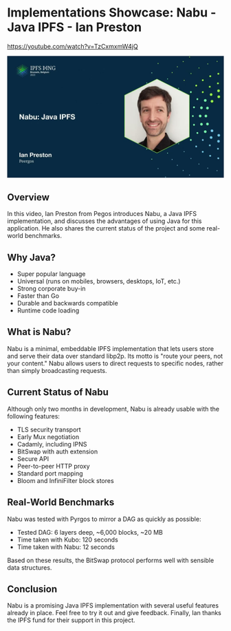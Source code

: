 # Implementations Showcase: Nabu - Java IPFS - Ian Preston

<https://youtube.com/watch?v=TzCxmxmW4jQ>

![image for Implementations Showcase: Nabu - Java IPFS - Ian Preston](/thing23/TzCxmxmW4jQ.jpg)

## Overview

In this video, Ian Preston from Pegos introduces Nabu, a Java IPFS implementation, and discusses the advantages of using Java for this application. He also shares the current status of the project and some real-world benchmarks.

## Why Java?

- Super popular language
- Universal (runs on mobiles, browsers, desktops, IoT, etc.)
- Strong corporate buy-in
- Faster than Go
- Durable and backwards compatible
- Runtime code loading

## What is Nabu?

Nabu is a minimal, embeddable IPFS implementation that lets users store and serve their data over standard libp2p. Its motto is "route your peers, not your content." Nabu allows users to direct requests to specific nodes, rather than simply broadcasting requests.

## Current Status of Nabu

Although only two months in development, Nabu is already usable with the following features:

- TLS security transport
- Early Mux negotiation
- Cadamly, including IPNS
- BitSwap with auth extension
- Secure API
- Peer-to-peer HTTP proxy
- Standard port mapping
- Bloom and InfiniFilter block stores

## Real-World Benchmarks

Nabu was tested with Pyrgos to mirror a DAG as quickly as possible:

- Tested DAG: 6 layers deep, ~6,000 blocks, ~20 MB
- Time taken with Kubo: 120 seconds
- Time taken with Nabu: 12 seconds

Based on these results, the BitSwap protocol performs well with sensible data structures.

## Conclusion

Nabu is a promising Java IPFS implementation with several useful features already in place. Feel free to try it out and give feedback. Finally, Ian thanks the IPFS fund for their support in this project.